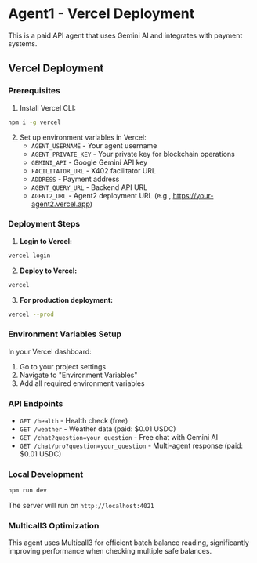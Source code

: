 # Agent1 - Vercel Deployment

This is a paid API agent that uses Gemini AI and integrates with payment systems.

## Vercel Deployment

### Prerequisites

1. Install Vercel CLI:
```bash
npm i -g vercel
```

2. Set up environment variables in Vercel:
   - `AGENT_USERNAME` - Your agent username
   - `AGENT_PRIVATE_KEY` - Your private key for blockchain operations
   - `GEMINI_API` - Google Gemini API key
   - `FACILITATOR_URL` - X402 facilitator URL
   - `ADDRESS` - Payment address
   - `AGENT_QUERY_URL` - Backend API URL
   - `AGENT2_URL` - Agent2 deployment URL (e.g., https://your-agent2.vercel.app)

### Deployment Steps

1. **Login to Vercel:**
```bash
vercel login
```

2. **Deploy to Vercel:**
```bash
vercel
```

3. **For production deployment:**
```bash
vercel --prod
```

### Environment Variables Setup

In your Vercel dashboard:
1. Go to your project settings
2. Navigate to "Environment Variables"
3. Add all required environment variables

### API Endpoints

- `GET /health` - Health check (free)
- `GET /weather` - Weather data (paid: $0.01 USDC)
- `GET /chat?question=your_question` - Free chat with Gemini AI
- `GET /chat/pro?question=your_question` - Multi-agent response (paid: $0.01 USDC)

### Local Development

```bash
npm run dev
```

The server will run on `http://localhost:4021`

### Multicall3 Optimization

This agent uses Multicall3 for efficient batch balance reading, significantly improving performance when checking multiple safe balances.
